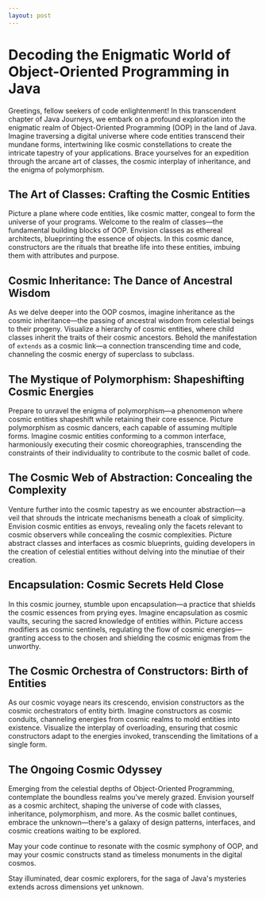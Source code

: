 ```yaml
---
layout: post
---
```


# Decoding the Enigmatic World of Object-Oriented Programming in Java

Greetings, fellow seekers of code enlightenment! In this transcendent chapter of Java Journeys, we embark on a profound exploration into the enigmatic realm of Object-Oriented Programming (OOP) in the land of Java. Imagine traversing a digital universe where code entities transcend their mundane forms, intertwining like cosmic constellations to create the intricate tapestry of your applications. Brace yourselves for an expedition through the arcane art of classes, the cosmic interplay of inheritance, and the enigma of polymorphism.

## The Art of Classes: Crafting the Cosmic Entities

Picture a plane where code entities, like cosmic matter, congeal to form the universe of your programs. Welcome to the realm of classes—the fundamental building blocks of OOP. Envision classes as ethereal architects, blueprinting the essence of objects. In this cosmic dance, constructors are the rituals that breathe life into these entities, imbuing them with attributes and purpose.

## Cosmic Inheritance: The Dance of Ancestral Wisdom

As we delve deeper into the OOP cosmos, imagine inheritance as the cosmic inheritance—the passing of ancestral wisdom from celestial beings to their progeny. Visualize a hierarchy of cosmic entities, where child classes inherit the traits of their cosmic ancestors. Behold the manifestation of `extends` as a cosmic link—a connection transcending time and code, channeling the cosmic energy of superclass to subclass.

## The Mystique of Polymorphism: Shapeshifting Cosmic Energies

Prepare to unravel the enigma of polymorphism—a phenomenon where cosmic entities shapeshift while retaining their core essence. Picture polymorphism as cosmic dancers, each capable of assuming multiple forms. Imagine cosmic entities conforming to a common interface, harmoniously executing their cosmic choreographies, transcending the constraints of their individuality to contribute to the cosmic ballet of code.

## The Cosmic Web of Abstraction: Concealing the Complexity

Venture further into the cosmic tapestry as we encounter abstraction—a veil that shrouds the intricate mechanisms beneath a cloak of simplicity. Envision cosmic entities as envoys, revealing only the facets relevant to cosmic observers while concealing the cosmic complexities. Picture abstract classes and interfaces as cosmic blueprints, guiding developers in the creation of celestial entities without delving into the minutiae of their creation.

## Encapsulation: Cosmic Secrets Held Close

In this cosmic journey, stumble upon encapsulation—a practice that shields the cosmic essences from prying eyes. Imagine encapsulation as cosmic vaults, securing the sacred knowledge of entities within. Picture access modifiers as cosmic sentinels, regulating the flow of cosmic energies—granting access to the chosen and shielding the cosmic enigmas from the unworthy.

## The Cosmic Orchestra of Constructors: Birth of Entities

As our cosmic voyage nears its crescendo, envision constructors as the cosmic orchestrators of entity birth. Imagine constructors as cosmic conduits, channeling energies from cosmic realms to mold entities into existence. Visualize the interplay of overloading, ensuring that cosmic constructors adapt to the energies invoked, transcending the limitations of a single form.

## The Ongoing Cosmic Odyssey

Emerging from the celestial depths of Object-Oriented Programming, contemplate the boundless realms you've merely grazed. Envision yourself as a cosmic architect, shaping the universe of code with classes, inheritance, polymorphism, and more. As the cosmic ballet continues, embrace the unknown—there's a galaxy of design patterns, interfaces, and cosmic creations waiting to be explored.

May your code continue to resonate with the cosmic symphony of OOP, and may your cosmic constructs stand as timeless monuments in the digital cosmos.

Stay illuminated, dear cosmic explorers, for the saga of Java's mysteries extends across dimensions yet unknown.
